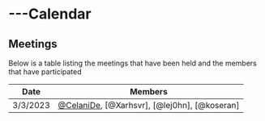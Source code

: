 # ---Calendar

## Meetings

Below is a table listing the meetings that have been held and the members that have participated

| Date | Members |
| ------ | ------ |
| 3/3/2023 | [@CelaniDe](https://github.com/CelaniDe), [@Xarhsvr], [@lej0hn], [@koseran] |
